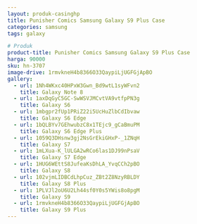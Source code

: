 ```yaml
---
layout: produk-casinghp
title: Punisher Comics Samsung Galaxy S9 Plus Case
categories: samsung
tags: galaxy

# Produk
product-title: Punisher Comics Samsung Galaxy S9 Plus Case
harga: 90000
sku: hn-3707
image-drive: 1rmvkneH4b8366O33QaypiLjUGFGjApBO
gallery:
  - url: 1Nh4WKxc40HPxW3Gwn_Bd9wtL1syWFvn2
    title: Galaxy Note 8
  - url: 1axDqGyC5GC-SwWSVJMCvtVA9vtfpPN3g
    title: Galaxy S6
  - url: 1mbgpr2fUp1PRiZ22i5UcHuZlbCdIbvaw
    title: Galaxy S6 Edge
  - url: 1bQLBYv7GEhwubzC8x1TEjc9_gCaBmuPM
    title: Galaxy S6 Edge Plus
  - url: 1059Q3DHsnw3gj2NsGrEkiGHxP-_1ZNqH
    title: Galaxy S7
  - url: 1mLXua-K_lULGA2wRCo6las1DJ99nPsaV
    title: Galaxy S7 Edge
  - url: 1HUG6WEttS8JufeaKsDhLA_YvqCCh2pBO
    title: Galaxy S8
  - url: 102vjmLIDBCdLhpCuz_ZBt2Z8NzyRBLDY
    title: Galaxy S8 Plus
  - url: 1PLVJl2oU6U2Lh44sf0Y0s5YWis8o8pgM
    title: Galaxy S9
  - url: 1rmvkneH4b8366O33QaypiLjUGFGjApBO
    title: Galaxy S9 Plus
---
```

